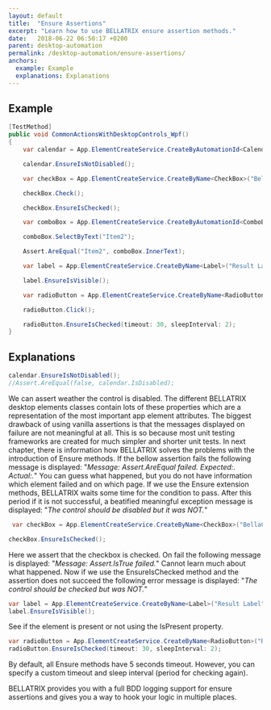 ```yaml
---
layout: default
title:  "Ensure Assertions"
excerpt: "Learn how to use BELLATRIX ensure assertion methods."
date:   2018-06-22 06:50:17 +0200
parent: desktop-automation
permalink: /desktop-automation/ensure-assertions/
anchors:
  example: Example
  explanations: Explanations
---
```

Example
-------
```csharp
[TestMethod]
public void CommonActionsWithDesktopControls_Wpf()
{
    var calendar = App.ElementCreateService.CreateByAutomationId<Calendar>("calendar");

    calendar.EnsureIsNotDisabled();

    var checkBox = App.ElementCreateService.CreateByName<CheckBox>("BellaCheckBox");

    checkBox.Check();

    checkBox.EnsureIsChecked();

    var comboBox = App.ElementCreateService.CreateByAutomationId<ComboBox>("select");

    comboBox.SelectByText("Item2");

    Assert.AreEqual("Item2", comboBox.InnerText);

    var label = App.ElementCreateService.CreateByName<Label>("Result Label");

    label.EnsureIsVisible();

    var radioButton = App.ElementCreateService.CreateByName<RadioButton>("RadioButton");

    radioButton.Click();

    radioButton.EnsureIsChecked(timeout: 30, sleepInterval: 2);
}
```

Explanations
------------
```csharp
calendar.EnsureIsNotDisabled();
//Assert.AreEqual(false, calendar.IsDisabled);
```
We can assert weather the control is disabled. The different BELLATRIX desktop elements classes contain lots of these properties which are a representation of the most important app element attributes. The biggest drawback of using vanilla assertions is that the messages displayed on failure are not meaningful at all. This is so because most unit testing frameworks are created for much simpler and shorter unit tests. In next chapter, there is information how BELLATRIX solves the problems with the introduction of Ensure methods. If the bellow assertion fails the following message is displayed: "*Message: Assert.AreEqual failed. Expected:<false>. Actual:<true>.*" You can guess what happened, but you do not have information which element failed and on which page. 
If we use the Ensure extension methods, BELLATRIX waits some time for the condition to pass. After this period if it is not successful, a beatified meaningful exception message is displayed: "*The control should be disabled but it was NOT.*"
```csharp
 var checkBox = App.ElementCreateService.CreateByName<CheckBox>("BellaCheckBox");

checkBox.EnsureIsChecked();
```
Here we assert that the checkbox is checked. On fail the following message is displayed: "*Message: Assert.IsTrue failed.*" Cannot learn much about what happened.
Now if we use the EnsureIsChecked method and the assertion does not succeed the following error message is displayed: "*The control should be checked but was NOT.*"
```csharp
var label = App.ElementCreateService.CreateByName<Label>("Result Label");
label.EnsureIsVisible();
```
See if the element is present or not using the IsPresent property.
```csharp
var radioButton = App.ElementCreateService.CreateByName<RadioButton>("RadioButton");
radioButton.EnsureIsChecked(timeout: 30, sleepInterval: 2);
```
By default, all Ensure methods have 5 seconds timeout. However, you can specify a custom timeout and sleep interval (period for checking again).

BELLATRIX provides you with a full BDD logging support for ensure assertions and gives you a way to hook your logic in multiple places.